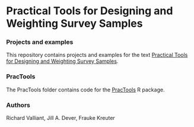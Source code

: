 Practical Tools for Designing and Weighting Survey Samples
================

### Projects and examples

This repository contains projects and examples for the text [Practical Tools for Designing and Weighting Survey Samples](http://www.springer.com/us/book/9781461464488).

### PracTools

The PracTools folder contains code for the [PracTools](https://cran.r-project.org/web/packages/PracTools/index.html) R package.

### Authors

Richard Valliant,
Jill A. Dever,
Frauke Kreuter